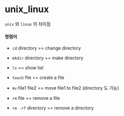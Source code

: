 # unix_linux

`unix` 와 `linux` 의 차이점 



#### 명령어

- `cd`  directory  ==  change directory

- `mkdir`  directory  ==  make directory

- `ls`  ==  show list
- `touch`  file  ==  create a file
- `mv`  file1 file2  ==  move file1 to file2 (directory 도 가능)
- `rm`  file  ==  remove a file
- `rm -rf`  directory  ==  remove a directory

